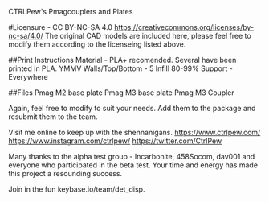 CTRLPew's Pmagcouplers and Plates

#Licensure - CC BY-NC-SA 4.0
https://creativecommons.org/licenses/by-nc-sa/4.0/
The original CAD models are included here, please feel free to modify them according to the licenseing listed above.


##Print Instructions
Material - PLA+ recomended. Several have been printed in PLA. YMMV
Walls/Top/Bottom - 5
Infill 80-99%
Support - Everywhere

##Files
Pmag M2 base plate
Pmag M3 base plate
Pmag M3 Coupler

Again, feel free to modify to suit your needs. Add them to the package and resubmit them to the team.

Visit me online to keep up with the shennanigans.
https://www.ctrlpew.com/
https://www.instagram.com/ctrlpew/
https://twitter.com/CtrlPew

Many thanks to the alpha test group - Incarbonite, 458Socom, dav001 and everyone who participated in the beta test. Your time and energy has made this project a resounding success.

Join in the fun keybase.io/team/det_disp.